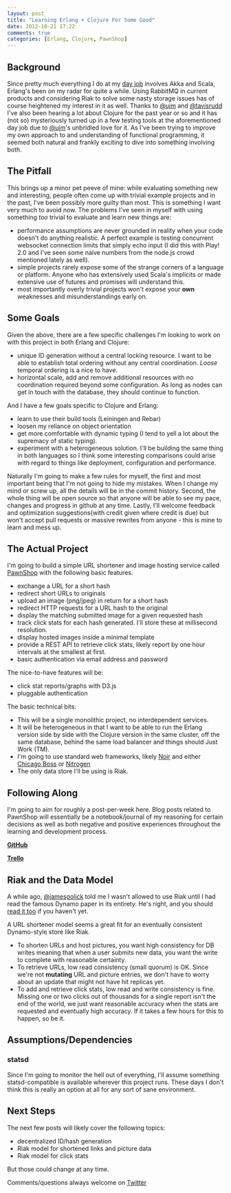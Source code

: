 ```yaml
---
layout: post
title: "Learning Erlang + Clojure For Some Good"
date: 2012-10-21 17:22
comments: true
categories: [Erlang, Clojure, PawnShop]
---
```


## Background

Since pretty much everything I do at my [day job](http://twitter.com/hootsuite) involves Akka and Scala, Erlang's been on my radar for quite a while.  Using RabbitMQ in current products and considering Riak to solve some nasty storage issues has of course heightened my interest in it as well.  Thanks to [@ujm](http://twitter.com/ujm) and [@tavisrudd](http://twitter.com/tavisrudd) I've also been hearing a lot about Clojure for the past year or so and it has (not so) mysteriously turned up in a few testing tools at the aforementioned day job due to [@ujm](http://twitter.com/ujm)'s unbridled love for it.  As I've been trying to improve my own approach to and understanding of functional programming, it seemed both natural and frankly exciting to dive into something involving both.

## The Pitfall

This brings up a minor pet peeve of mine:  while evaluating something new and interesting, people often come up with trivial example projects and in the past, I've been possibly more guilty than most.  This is something I want very much to avoid now.  The problems I've seen in myself with using something _too_ trivial to evaluate and learn new things are:

* performance assumptions are never grounded in reality when your code doesn't do anything realistic.  A perfect example is testing concurrent websocket connection limits that simply echo input (I did this with Play! 2.0 and I've seen some naive numbers from the node.js crowd mentioned lately as well).
* simple projects rarely expose some of the strange corners of a language or platform.  Anyone who has extensively used Scala's implicits or made extensive use of futures and promises will understand this.
* most importantly overly trivial projects won't expose your __own__ weaknesses and misunderstandings early on.

## Some Goals

Given the above, there are a few specific challenges I'm looking to work on with this project in both Erlang and Clojure:

* unique ID generation without a central locking resource.  I want to be able to establish total ordering without any central coordination.  _Loose_ temporal ordering is a nice to have.
* horizontal scale, add and remove additional resources with no coordination required beyond some configuration.  As long as nodes can get in touch with the database, they should continue to function.

And I have a few goals specific to Clojure and Erlang:

* learn to use their build tools (Leiningen and Rebar)
* loosen my reliance on object orientation
* get more comfortable with dynamic typing (I tend to yell a lot about the supremacy of static typing).
* experiment with a heterogeneous solution.  I'll be building the same thing in both languages so I think some interesting comparisons could arise with regard to things like deployment, configuration and performance.

Naturally I'm going to make a few rules for myself, the first and most important being that I'm not going to hide my mistakes.  When I change my mind or screw up, all the details will be in the commit history.  Second, the whole thing will be open source so that anyone will be able to see my pace, changes and progress in github at any time.
Lastly, I'll welcome feedback and optimization suggestions(with credit given where credit is due) but won't accept pull requests or massive rewrites from anyone - this is mine to learn and mess up.

## The Actual Project

I'm going to build a simple URL shortener and image hosting service called [PawnShop](http://github.com/j14159/PawnShop) with the following basic features:

* exchange a URL for a short hash
* redirect short URLs to originals
* upload an image (png/jpeg) in return for a short hash
* redirect HTTP requests for a URL hash to the original
* display the matching submitted image for a given requested hash
* track click stats for each hash generated.  I'll store these at millisecond resolution.
* display hosted images inside a minimal template
* provide a REST API to retrieve click stats, likely report by one hour intervals at the smallest at first.
* basic authentication via email address and password

The nice-to-have features will be:

* click stat reports/graphs with D3.js
* pluggable authentication

The basic technical bits:

* This will be a single monolithic project, no interdependent services.
* It will be heterogeneous in that I want to be able to run the Erlang version side by side with the Clojure version in the same cluster, off the same database, behind the same load balancer and things should Just Work (TM).
* I'm going to use standard web frameworks, likely [Noir](http://webnoir.org) and either [Chicago Boss](http://chicagoboss.org) or [Nitrogen](http://nitrogenproject.com)
* The only data store I'll be using is Riak.

## Following Along

I'm going to aim for roughly a post-per-week here.  Blog posts related to PawnShop will essentially be a notebook/journal of my reasoning for certain decisions as well as both negative and positive experiences throughout the learning and development process.

[__GitHub__](http://github.com/j14159/PawnShop)

[__Trello__](https://trello.com/board/pawnshop/5084584abfe3e0931a00fdce)


## Riak and the Data Model

A while ago, [@jamesgolick](http://twitter.com/jamesgolick) told me I wasn't allowed to use Riak until I had read the famous Dynamo paper in its entirety.  He's right, and you should [read it too](http://s3.amazonaws.com/AllThingsDistributed/sosp/amazon-dynamo-sosp2007.pdf) if you haven't yet.

A URL shortener model seems a great fit for an eventually consistent Dynamo-style store like Riak.

* To shorten URLs and host pictures, you want high consistency for DB writes meaning that when a user submits new data, you want the write to complete with reasonable certainty.
* To retrieve URLs, low read consistency (small quorum) is OK.  Since we're not **mutating** URL and picture entries, we don't have to worry about an update that might not have hit replicas yet.
* To add and retrieve click stats, low read and write consistency is fine.  Missing one or two clicks out of thousands for a single report isn't the end of the world, we just want reasonable accuracy when the stats are requested and eventually high accuracy.  If it takes a few hours for this to happen, so be it.

## Assumptions/Dependencies

### statsd
Since I'm going to monitor the hell out of everything, I'll assume something statsd-compatible is available wherever this project runs.  These days I don't think this is really an option at all for any sort of sane environment.

## Next Steps

The next few posts will likely cover the following topics:

* decentralized ID/hash generation
* Riak model for shortened links and picture data
* Riak model for click stats

But those could change at any time.

Comments/questions always welcome on [Twitter](http://twitter.com/j14159)

